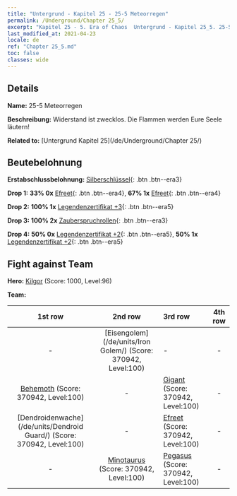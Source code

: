 ```yaml
---
title: "Untergrund - Kapitel 25 - 25-5 Meteorregen"
permalink: /Underground/Chapter 25_5/
excerpt: "Kapitel 25 - 5. Era of Chaos  Untergrund - Kapitel 25_5. 25-5 Meteorregen"
last_modified_at: 2021-04-23
locale: de
ref: "Chapter 25_5.md"
toc: false
classes: wide
---
```


## Details

 **Name:** 25-5 Meteorregen

 **Beschreibung:** Widerstand ist zwecklos. Die Flammen werden Eure Seele läutern!

 **Related to:** [Untergrund Kapitel 25](/de/Underground/Chapter 25/)

## Beutebelohnung

 **Erstabschlussbelohnung:** [Silberschlüssel](/ItemsDE/con_693/){: .btn .btn--era3}

 **Drop 1:** **33% 0x** [Efreet](/ItemsDE/unt_231/){: .btn .btn--era4}, **67% 1x** [Efreet](/ItemsDE/unt_231/){: .btn .btn--era4}

 **Drop 2:** **100% 1x** [Legendenzertifikat +3](/ItemsDE/mat_88/){: .btn .btn--era5}

 **Drop 3:** **100% 2x** [Zauberspruchrollen](/ItemsDE/con_694/){: .btn .btn--era3}

 **Drop 4:** **50% 0x** [Legendenzertifikat +2](/ItemsDE/mat_81/){: .btn .btn--era5}, **50% 1x** [Legendenzertifikat +2](/ItemsDE/mat_81/){: .btn .btn--era5}


## Fight against Team
 **Hero:** [Kilgor](/de/heroes/Kilgor/) (Score: 1000, Level:96)

 **Team:**


  | 1st row | 2nd row | 3rd row | 4th row |
  |:----:|:----:|:----|:----:|
  | - | [Eisengolem](/de/units/Iron Golem/) (Score: 370942, Level:100)  | - | - |
  | [Behemoth](/de/units/Behemoth/) (Score: 370942, Level:100)  | - | [Gigant](/de/units/Giant/) (Score: 370942, Level:100)  | - |
  | [Dendroidenwache](/de/units/Dendroid Guard/) (Score: 370942, Level:100)  | - | [Efreet](/de/units/Efreeti/) (Score: 370942, Level:100)  | - |
  | - | [Minotaurus](/de/units/Minotaur/) (Score: 370942, Level:100)  | [Pegasus](/de/units/Pegasus/) (Score: 370942, Level:100)  | - |


